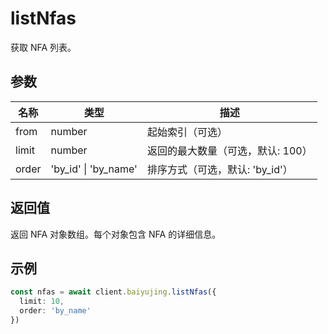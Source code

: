 # listNfas

获取 NFA 列表。

## 参数

| 名称 | 类型 | 描述 |
|------|------|------|
| from | number | 起始索引（可选） |
| limit | number | 返回的最大数量（可选，默认: 100） |
| order | 'by_id' \| 'by_name' | 排序方式（可选，默认: 'by_id'） |

## 返回值

返回 NFA 对象数组。每个对象包含 NFA 的详细信息。

## 示例

```ts
const nfas = await client.baiyujing.listNfas({
  limit: 10,
  order: 'by_name'
})
```
